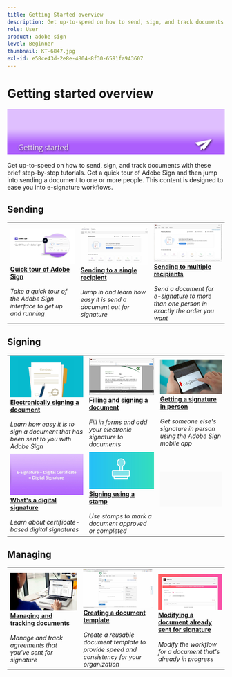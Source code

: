 ```yaml
---
title: Getting Started overview
description: Get up-to-speed on how to send, sign, and track documents with these brief step-by-step tutorials
role: User
product: adobe sign
level: Beginner
thumbnail: KT-6847.jpg
exl-id: e58ce43d-2e8e-4804-8f30-6591fa943607
---
```

# Getting started overview

![Sign Getting Started Image](../assets/Hero-GettingStarted.png)

Get up-to-speed on how to send, sign, and track documents with these brief step-by-step tutorials. Get a quick tour of Adobe Sign and then jump into sending a document to one or more people. This content is designed to ease you into e-signature workflows.

## Sending

<table style="table-layout:fixed">
<tr>
 <td>
    <a href="quick-tour.md">
      <img alt="Quick tour of Adobe Sign" src="../assets/Quick-Tour.png" />
    </a>
    <div>
    <a href="quick-tour.md"><strong>Quick tour of Adobe Sign</strong></a>
    </div>
    <br>
    <em>Take a quick tour of the Adobe Sign interface to get up and running</em>
  </td>
  <td>
    <a href="send-to-single-recipient.md">
      <img alt="Sending to single recipient" src="../assets/Send-to-single-recipient.png" />
    </a>
    <div>
    <a href="send-to-single-recipient.md"><strong>Sending to a single recipient</strong></a>
    </div>
    <br>
    <em>Jump in and learn how easy it is send a document out for signature</em>
  </td>
  <td>
    <a href="send-to-multiple-recipients.md">
      <img alt="Sending to multiple recipients" src="../assets/Sending-to-multiple-recipients.png" />
    </a>
    <div>
    <a href="send-to-multiple-recipients.md"><strong>Sending to multiple recipients</strong></a>
    </div>
    <br>
    <em>Send a document for e-signature to more than one person in exactly the order you want</em>
  </td>
</tr>
</table>

## Signing

<table style="table-layout:fixed">
<tr>
  <td>
    <a href="electronically-sign-a-document.md">
      <img alt="Electronically signing a document" src="../assets/Electronically-sign.png" />
    </a>
    <div>
    <a href="electronically-sign-a-document.md"><strong>Electronically signing a document</strong></a>
    </div>
    <br>
    <em>Learn how easy it is to sign a document that has been sent to you with Adobe Sign</em>
  </td>
  <td>
    <a href="fill-and-sign.md">
      <img alt="Filling and signing a document" src="../assets/FillandSign.png" />
    </a>
    <div>
    <a href="fill-and-sign.md"><strong>Filling and signing a document</strong></a>
    </div>
    <br>
    <em>Fill in forms and add your electronic signature to documents</em>
  </td>
  <td>
    <a href="sign-in-person.md">
      <img alt="Getting a signature in person" src="../assets/In-person.png" />
    </a>
    <div>
    <a href="sign-in-person.md"><strong>Getting a signature in person</strong></a>
    </div>
    <br>
    <em>Get someone else's signature in person using the Adobe Sign mobile app</em>
  </td>
</tr>
<tr>
  <td>
    <a href="sign-with-a-digital-signature.md">
      <img alt="What's a digital signature" src="../assets/Whatisdigsig_1280.jpg" />
    </a>
    <div>
    <a href="sign-with-a-digital-signature.md"><strong>What's a digital signature</strong></a>
    </div>
    <br>
    <em>Learn about certificate-based digital signatures</em>
  </td>
  <td>
    <a href="sign-with-a-stamp.md">
      <img alt="Signing using a stamp" src="../assets/Stamp.png" />
    </a>
    <div>
    <a href="sign-with-a-stamp.md"><strong>Signing using a stamp</strong></a>
    </div>
    <br>
    <em>Use stamps to mark a document approved or completed</em>
  </td> 
  <td>
    <img alt="Spacer" src="../assets/Grayspacer.png" />
    <div>
    <br>
  </td>
</tr>  
</table>

## Managing

<table style="table-layout:fixed">
<tr>
  <td>
    <a href="manage-and-track.md">
      <img alt="Managing and tracking documents" src="../assets/Managing.png" />
    </a>
    <div>
    <a href="manage-and-track.md"><strong>Managing and tracking documents</strong></a>
    </div>
    <br>
    <em>Manage and track agreements that you've sent for signature</em>
  </td>
  <td>
    <a href="../sign-advanced-users/create-a-template.md">
      <img alt="Creating a document template" src="../assets/Template.png" />
    </a>
    <div>
    <a href="../sign-advanced-users/create-a-template.md"><strong>Creating a document template</strong></a>
    </div>
    <br>
    <em>Create a reusable document template to provide speed and consistency for your organization</em>
  </td>
  <td>
    <a href="modify-in-flight.md">
      <img alt="Modifying a document already sent for signature" src="../assets/Modifying-sending.png" />
    </a>
    <div>
    <a href="modify-in-flight.md"><strong>Modifying a document already sent for signature</strong></a>
    </div>
    <br>
    <em>Modify the workflow for a document that's already in progress</em>
  </td>
</tr>
</table>
